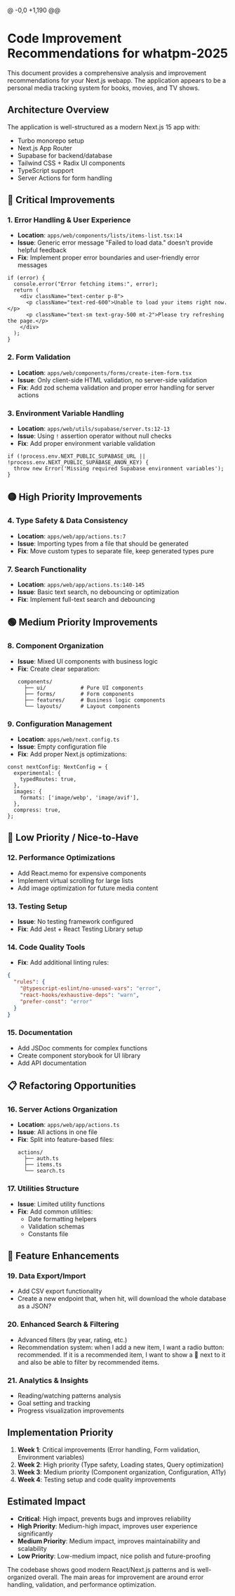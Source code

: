 @ -0,0 +1,190 @@
# Code Improvement Recommendations for whatpm-2025

This document provides a comprehensive analysis and improvement recommendations for your Next.js webapp. The application appears to be a personal media tracking system for books, movies, and TV shows.

## Architecture Overview

The application is well-structured as a modern Next.js 15 app with:
- Turbo monorepo setup
- Next.js App Router
- Supabase for backend/database
- Tailwind CSS + Radix UI components
- TypeScript support
- Server Actions for form handling

## 🔴 Critical Improvements

### 1. Error Handling & User Experience
- **Location**: `apps/web/components/lists/items-list.tsx:14`
- **Issue**: Generic error message "Failed to load data." doesn't provide helpful feedback
- **Fix**: Implement proper error boundaries and user-friendly error messages
```tsx
if (error) {
  console.error("Error fetching items:", error);
  return (
    <div className="text-center p-8">
      <p className="text-red-600">Unable to load your items right now.</p>
      <p className="text-sm text-gray-500 mt-2">Please try refreshing the page.</p>
    </div>
  );
}
```

### 2. Form Validation
- **Location**: `apps/web/components/forms/create-item-form.tsx`
- **Issue**: Only client-side HTML validation, no server-side validation
- **Fix**: Add zod schema validation and proper error handling for server actions

### 3. Environment Variable Handling
- **Location**: `apps/web/utils/supabase/server.ts:12-13`
- **Issue**: Using `!` assertion operator without null checks
- **Fix**: Add proper environment variable validation
```tsx
if (!process.env.NEXT_PUBLIC_SUPABASE_URL || !process.env.NEXT_PUBLIC_SUPABASE_ANON_KEY) {
  throw new Error('Missing required Supabase environment variables');
}
```

## 🟡 High Priority Improvements

### 4. Type Safety & Data Consistency
- **Location**: `apps/web/app/actions.ts:7`
- **Issue**: Importing types from a file that should be generated
- **Fix**: Move custom types to separate file, keep generated types pure


### 7. Search Functionality
- **Location**: `apps/web/app/actions.ts:140-145`
- **Issue**: Basic text search, no debouncing or optimization
- **Fix**: Implement full-text search and debouncing

## 🟢 Medium Priority Improvements

### 8. Component Organization
- **Issue**: Mixed UI components with business logic
- **Fix**: Create clear separation:
  ```
  components/
    ├── ui/           # Pure UI components
    ├── forms/        # Form components
    ├── features/     # Business logic components
    └── layouts/      # Layout components
  ```

### 9. Configuration Management
- **Location**: `apps/web/next.config.ts`
- **Issue**: Empty configuration file
- **Fix**: Add proper Next.js optimizations:
```tsx
const nextConfig: NextConfig = {
  experimental: {
    typedRoutes: true,
  },
  images: {
    formats: ['image/webp', 'image/avif'],
  },
  compress: true,
};
```


## 🔵 Low Priority / Nice-to-Have

### 12. Performance Optimizations
- Add React.memo for expensive components
- Implement virtual scrolling for large lists
- Add image optimization for future media content

### 13. Testing Setup
- **Issue**: No testing framework configured
- **Fix**: Add Jest + React Testing Library setup

### 14. Code Quality Tools
- **Fix**: Add additional linting rules:
```json
{
  "rules": {
    "@typescript-eslint/no-unused-vars": "error",
    "react-hooks/exhaustive-deps": "warn",
    "prefer-const": "error"
  }
}
```

### 15. Documentation
- Add JSDoc comments for complex functions
- Create component storybook for UI library
- Add API documentation

## 📋 Refactoring Opportunities

### 16. Server Actions Organization
- **Location**: `apps/web/app/actions.ts`
- **Issue**: All actions in one file
- **Fix**: Split into feature-based files:
  ```
  actions/
    ├── auth.ts
    ├── items.ts
    └── search.ts
  ```

### 17. Utilities Structure
- **Issue**: Limited utility functions
- **Fix**: Add common utilities:
    - Date formatting helpers
    - Validation schemas
    - Constants file

## 🚀 Feature Enhancements

### 19. Data Export/Import
- Add CSV export functionality
- Create a new endpoint that, when hit, will download the whole database as a JSON?

### 20. Enhanced Search & Filtering
- Advanced filters (by year, rating, etc.)
- Recommendation system: when I add a new item, I want a radio button: recommended. If it is a recommended item, I want to show a 🌠 next to it and also be able to filter by recommended items.

### 21. Analytics & Insights
- Reading/watching patterns analysis
- Goal setting and tracking
- Progress visualization improvements

## Implementation Priority

1. **Week 1**: Critical improvements (Error handling, Form validation, Environment variables)
2. **Week 2**: High priority (Type safety, Loading states, Query optimization)
3. **Week 3**: Medium priority (Component organization, Configuration, A11y)
4. **Week 4**: Testing setup and code quality improvements

## Estimated Impact

- **Critical**: High impact, prevents bugs and improves reliability
- **High Priority**: Medium-high impact, improves user experience significantly
- **Medium Priority**: Medium impact, improves maintainability and scalability
- **Low Priority**: Low-medium impact, nice polish and future-proofing

The codebase shows good modern React/Next.js patterns and is well-organized overall. The main areas for improvement are around error handling, validation, and performance optimization.